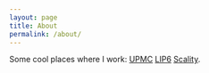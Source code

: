 ```yaml
---
layout: page
title: About
permalink: /about/
---
```

Some cool places where I work: [UPMC](http://upmc.fr) [LIP6](http://www.lip6.fr) [Scality](http://www.scality.com).
